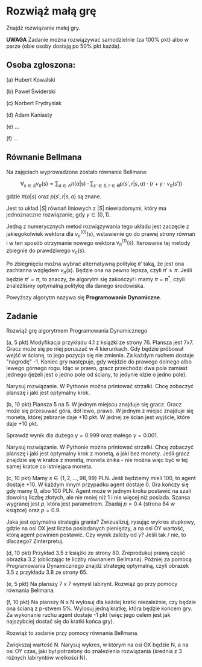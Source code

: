 # Rozwiąż małą grę

Znajdź rozwiązanie małej gry.

**UWAGA**
Zadanie można rozwiązywać samodzielnie (za 100% pkt) albo w parze (obie osoby dostają po 50% pkt każda).

## Osoba zgłoszona:

(a) Hubert Kowalski

(b) Paweł Świderski 

(c) Norbert Frydrysiak

(d) Adam Kaniasty

(e) ...

(f) ...

## Równanie Bellmana

Na zajęciach wyprowadzone zostało równanie Bellmana:

$$\forall_{s\in S} v_{\pi}(s) = \sum_{a\in A} \pi (a|s) \cdot \sum_{s'\in S, r\in R} p(s',r|s,a)\cdot (r+\gamma\cdot v_{\pi}(s'))$$

gdzie $\pi (a|s)$ oraz $p(s',r|s,a)$ są znane.

Jest to układ $|S|$ równań liniowych z $|S|$ niewiadomymi, który ma jednoznaczne rozwiązanie, gdy $\gamma\in [0,1)$.

Jedną z numerycznych metod rozwiązywania tego układu jest zaczęcie z jakiegokolwiek wektora dla $v_{\pi}^{(0)}(s)$, wstawienie go do prawej strony równań i w ten sposób otrzymanie nowego wektora $v_{\pi}^{(1)}(s)$. Iterowanie tej metody zbiegnie do prawdziwego $v_{\pi}(s)$.

Po zbiegnięciu można wybrać alternatywną politykę $\pi'$ taką, że jest ona zachłanna względem $v_{\pi}(s)$. Będzie ona na pewno lepsza, czyli $\pi' \ge \pi$. Jeśli będzie $\pi' = \pi$, to znaczy, że algorytm się zakończył i mamy $\pi = \pi^*$, czyli znaleźliśmy optymalną politykę dla danego środowiska.

Powyższy algorytm nazywa się **Programowanie Dynamiczne**.

## Zadanie
Rozwiąż grę algorytmem Programowania Dynamicznego

(a, 5 pkt) Modyfikacja przykładu 4.1 z książki ze strony 76. Plansza jest 7x7. Gracz może się po niej poruszać w 4 kierunkach. Gdy będzie próbował wejść w ścianę, to jego pozycja się nie zmienia. Za każdym ruchem dostaje "nagrodę" -1. Koniec gry następuje, gdy wejdzie do prawego dolnego albo lewego górnego rogu. Idąc w prawo, gracz przechodzi dwa pola zamiast jednego (jeżeli jest o jedno pole od ściany, to jedynie idzie o jedno pole).

Narysuj rozwiązanie. W Pythonie można printować strzałki. Chcę zobaczyć planszę i jaki jest optymalny krok.

(b, 10 pkt) Plansza 5 na 5. W jednym miejscu znajduje się gracz. Gracz może się przesuwać góra, dół lewo, prawo. W jednym z miejsc znajduje się moneta, której zebranie daje +10 pkt. W jednej ze ścian jest wyjście, które daje +10 pkt.

Sprawdź wynik dla dużego $\gamma = 0.999$ oraz małego $\gamma = 0.001$.

Narysuj rozwiązanie. W Pythonie można printować strzałki. Chcę zobaczyć planszę i jaki jest optymalny krok z monetą, a jaki bez monety. Jeśli gracz znajdzie się w kratce z monetą, moneta znika - nie można więc być w tej samej kratce co istniejąca moneta.

(c, 10 pkt) Mamy $s \in \{1, 2, \ldots , 98, 99\}$ PLN. Jeśli będziemy mieli $100$, to agent dostaje +10. W każdym innym przypadku agent dostaje 0. Gra kończy się gdy mamy $0$, albo $100$ PLN. Agent może w jednym kroku postawić na szali dowolną liczbę złotych, ale nie mniej niż 1 i nie więcej niż posiada. Szansa wygranej jest $p$, która jest parametrem. Zbadaj $p=0.4$ (strona 84 w książce) oraz $p=0.9$.

Jaka jest optymalna strategia grania? Zwizualizuj, rysując wykres słupkowy, gdzie na osi OX jest liczba posiadanych pieniędzy, a na osi OY wartość, którą agent powinien postawić. Czy wynik zależy od $\gamma$? Jeśli tak / nie, to dlaczego? Zinterpretuj.

(d, 10 pkt) Przykład 3.5 z książki ze strony 80. Zreprodukuj prawą część obrazka 3.2 (obliczając te liczby równaniem Bellmana). Później za pomocą Programowania Dynamicznego znajdź strategię optymalną, czyli obrazek 3.5 z przykładu 3.8 ze strony 65.

(e, 5 pkt) Na planszy 7 x 7 wymyśl labirynt. Rozwiąż go przy pomocy równania Bellmana.

(f, 10 pkt) Na planszy N x N wylosuj dla każdej kratki niezależnie, czy będzie ona ścianą z p-stwem 5%. Wylosuj jedną kratkę, która będzie końcem gry. Za wykonanie ruchu agent dostaje -1 pkt (więc jego celem jest jak najszybciej dostać się do kratki końca gry).

Rozwiąż to zadanie przy pomocy równania Bellmana.

Zwiększaj wartość N. Narysuj wykres, w którym na osi OX będzie N, a na osi OY czas, jaki był potrzebny do znalezienia rozwiązania (średnia z 3 różnych labiryntów wielkości N).



